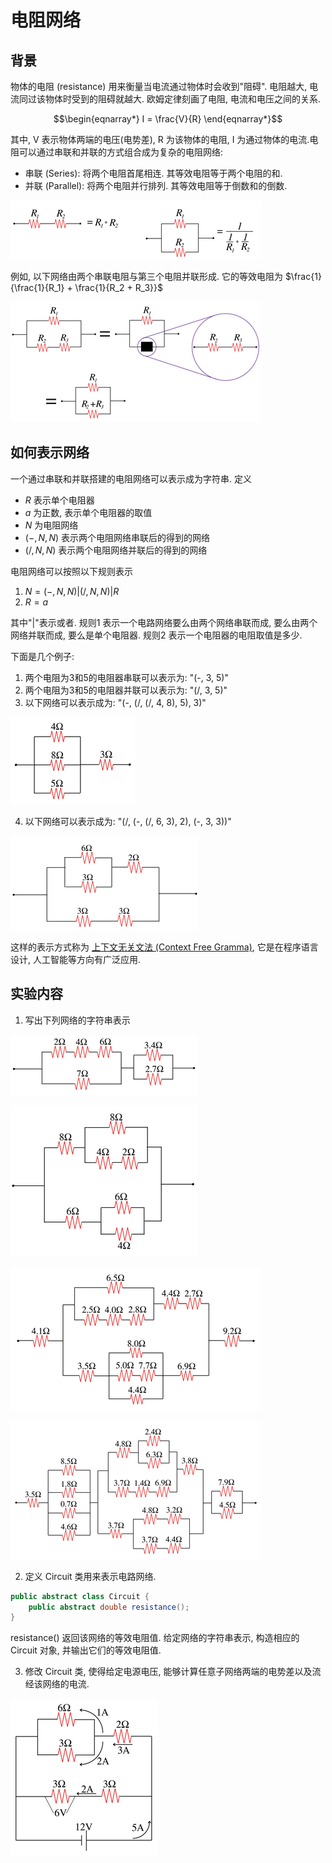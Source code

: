 # 电阻网络

## 背景

物体的电阻 (resistance) 用来衡量当电流通过物体时会收到"阻碍".
电阻越大, 电流同过该物体时受到的阻碍就越大. 欧姆定律刻画了电阻, 电流和电压之间的关系.

$$\begin{eqnarray*}
I = \frac{V}{R}
\end{eqnarray*}$$

其中, V 表示物体两端的电压(电势差), R 为该物体的电阻, I 为通过物体的电流.电阻可以通过串联和并联的方式组合成为复杂的电阻网络:

  * 串联 (Series): 将两个电阻首尾相连. 其等效电阻等于两个电阻的和.
  * 并联 (Parallel): 将两个电阻并行排列. 其等效电阻等于倒数和的倒数.

![](images/circuits/seriesparallel.png)

例如, 以下网络由两个串联电阻与第三个电阻并联形成. 它的等效电阻为 $\frac{1}{\frac{1}{R_1} + \frac{1}{R_2 + R_3}}$ 

![](images/circuits/combination.png)


## 如何表示网络

一个通过串联和并联搭建的电阻网络可以表示成为字符串. 定义 

  * $R$ 表示单个电阻器
  * $a$ 为正数, 表示单个电阻器的取值
  * $N$ 为电阻网络
  * $(-, N, N)$ 表示两个电阻网络串联后的得到的网络
  * $(/, N, N)$ 表示两个电阻网络并联后的得到的网络 

电阻网络可以按照以下规则表示

  1. $N = (-, N, N)|(/, N, N)|R$
  2. $R = a$

其中"|"表示或者. 规则1 表示一个电路网络要么由两个网络串联而成, 要么由两个网络并联而成, 要么是单个电阻器. 规则2 表示一个电阻器的电阻取值是多少. 


下面是几个例子:

  1. 两个电阻为3和5的电阻器串联可以表示为: "(-, 3, 5)"
  2. 两个电阻为3和5的电阻器并联可以表示为: "(/, 3, 5)"
  3. 以下网络可以表示成为: "(-, (/, (/, 4, 8), 5), 3)"

![](images/circuits/parallel3.png)

  4. 以下网络可以表示成为: "(/, (-, (/, 6, 3), 2), (-, 3, 3))"

![](images/circuits/circuit2.png)

这样的表示方式称为 [上下文无关文法 (Context Free Gramma)](https://zh.wikipedia.org/wiki/%E4%B8%8A%E4%B8%8B%E6%96%87%E6%97%A0%E5%85%B3%E6%96%87%E6%B3%95), 它是在程序语言设计, 人工智能等方向有广泛应用.

## 实验内容

1. 写出下列网络的字符串表示

![](images/circuits/series3.png)

![](images/circuits/circuit.png)

![](images/circuits/bigcircuit.png)

![](images/circuits/bigcircuit2.png)

2. 定义 Circuit 类用来表示电路网络.

```java
public abstract class Circuit {  
    public abstract double resistance();
}
```
resistance() 返回该网络的等效电阻值. 给定网络的字符串表示, 构造相应的 Circuit 对象, 并输出它们的等效电阻值.

3. 修改 Circuit 类, 使得给定电源电压, 能够计算任意子网络两端的电势差以及流经该网络的电流.

![](images/circuits/circuit2withbattery.png)


